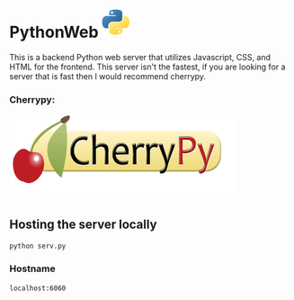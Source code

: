 # PythonWeb <img src="images\pythonlogo.png" alt="PythonWeb Logo" width="50" height="50">
This is a backend Python web server that utilizes Javascript, CSS, and HTML for the frontend. This server isn't the fastest, if you are looking for a server that is fast then I would recommend cherrypy.

### Cherrypy:
<a href="https://docs.cherrypy.dev/en/latest/" target="_blank">
    <img src="images/cherrpy.png" alt="Cherrypy" width="400" height="150">
</a>



## Hosting the server locally
```shell
python serv.py
```
### Hostname 
```shell
localhost:6060
```
